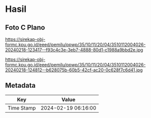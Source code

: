 # Hasil

## Foto C Plano

https://sirekap-obj-formc.kpu.go.id/eeed/pemilu/ppwp/35/10/11/20/04/3510112004026-20240218-123417--f93c4c3e-3eb7-4888-80d1-c1988a9bbd2e.jpg

https://sirekap-obj-formc.kpu.go.id/eeed/pemilu/ppwp/35/10/11/20/04/3510112004026-20240218-124812--b628075b-60b5-42cf-ac20-0c628f7c6d41.jpg


## Metadata

| Key        | Value               |
| ---------- | ------------------- |
| Time Stamp | 2024-02-19 06:16:00 |



